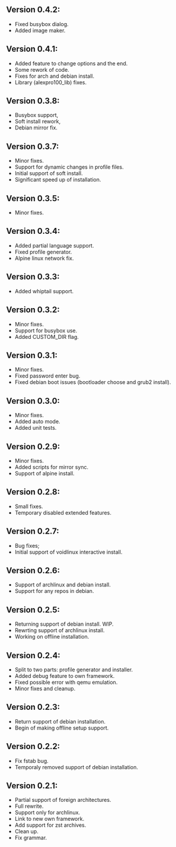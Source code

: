 ## Version 0.4.2:
* Fixed busybox dialog.
* Added image maker.

## Version 0.4.1:
* Added feature to change options and the end.
* Some rework of code.
* Fixes for arch and debian install.
* Library (alexpro100_lib) fixes.

## Version 0.3.8:
* Busybox support,
* Soft install rework,
* Debian mirror fix.

## Version 0.3.7:
* Minor fixes.
* Support for dynamic changes in profile files.
* Initial support of soft install.
* Significant speed up of installation.

## Version 0.3.5:
* Minor fixes.

## Version 0.3.4:
* Added partial language support.
* Fixed profile generator.
* Alpine linux network fix.

## Version 0.3.3:
* Added whiptail support.

## Version 0.3.2:
* Minor fixes.
* Support for busybox use.
* Added CUSTOM_DIR flag.

## Version 0.3.1:
* Minor fixes.
* Fixed password enter bug.
* Fixed debian boot issues (bootloader choose and grub2 install).

## Version 0.3.0:
* Minor fixes.
* Added auto mode.
* Added unit tests.

## Version 0.2.9:
* Minor fixes.
* Added scripts for mirror sync.
* Support of alpine install.

## Version 0.2.8:
* Small fixes.
* Temporary disabled extended features.

## Version 0.2.7:
* Bug fixes;
* Initial support of voidlinux interactive install.

## Version 0.2.6:
* Support of archlinux and debian install.
* Support for any repos in debian.

## Version 0.2.5:
* Returning support of debian install. WIP.
* Rewrting support of archlinux install.
* Working on offline installation.

## Version 0.2.4:
* Split to two parts: profile generator and installer.
* Added debug feature to own framework.
* Fixed possible error with qemu emulation.
* Minor fixes and cleanup.

## Version 0.2.3:
* Return support of debian installation.
* Begin of making offline setup support.

## Version 0.2.2:
* Fix fstab bug.
* Temporaly removed support of debian installation.

## Version 0.2.1:
* Partial support of foreign architectures.
* Full rewrite.
* Support only for archlinux.
* Link to new own framework.
* Add support for zst archives.
* Clean up.
* Fix grammar.
